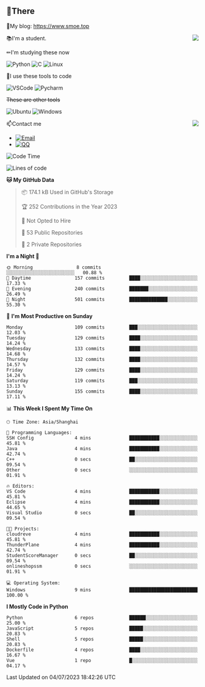 
## 👏There

📰My blog: https://www.smoe.top

<img align="right" src="https://github-readme-stats.vercel.app/api/top-langs/?username=AkashiCoin"/>


📚I'm a student.

✏I'm studying these now

![Python](https://img.shields.io/badge/-Python-blue?style=flat-square&logo=Python&logoColor=fff)
![C](https://img.shields.io/badge/-C-585858?style=flat-square&logo=C&logoColor=fff)
![Linux](https://img.shields.io/badge/-Linux-black?style=flat-square&logo=Linux&logoColor=fff)

🔨I use these tools to code

![VSCode](https://img.shields.io/badge/-VSCode-blue?style=flat-square&logo=visualstudiocode&logoColor=fff)
![Pycharm](https://img.shields.io/badge/-Pycharm-green?style=flat-square&logo=pycharm&logoColor=fff)

 ~~These are other tools~~

![Ubuntu](https://img.shields.io/badge/-Ubuntu-orange?style=flat-square&logo=Ubuntu&logoColor=fff)
![Windows](https://img.shields.io/badge/-Windows-blue?style=flat-square&logo=Windows&logoColor=fff)

<img align="right" src="https://github-readme-stats.vercel.app/api?username=AkashiCoin" />


📫Contact me

* [![Email](https://img.shields.io/badge/Email-l1040186796@gmail.com-1?style=social&logoColor=fff)](mailto:l1040186796@gmail.com)
* [![QQ](https://img.shields.io/badge/QQ-1040186796-1?style=social&logoColor=fff)](tencent://AddContact/?fromId=45&fromSubId=1&subcmd=all&uin=1040186796&website=www.oicqzone.com)

<!--START_SECTION:waka-->
![Code Time](http://img.shields.io/badge/Code%20Time-804%20hrs%208%20mins-blue)

![Lines of code](https://img.shields.io/badge/From%20Hello%20World%20I%27ve%20Written-243.0%20thousand%20lines%20of%20code-blue)

**🐱 My GitHub Data** 

> 📦 174.1 kB Used in GitHub's Storage 
 > 
> 🏆 252 Contributions in the Year 2023
 > 
> 🚫 Not Opted to Hire
 > 
> 📜 53 Public Repositories 
 > 
> 🔑 2 Private Repositories 
 > 
**I'm a Night 🦉** 

```text
🌞 Morning                8 commits           ░░░░░░░░░░░░░░░░░░░░░░░░░   00.88 % 
🌆 Daytime                157 commits         ████░░░░░░░░░░░░░░░░░░░░░   17.33 % 
🌃 Evening                240 commits         ███████░░░░░░░░░░░░░░░░░░   26.49 % 
🌙 Night                  501 commits         ██████████████░░░░░░░░░░░   55.30 % 
```
📅 **I'm Most Productive on Sunday** 

```text
Monday                   109 commits         ███░░░░░░░░░░░░░░░░░░░░░░   12.03 % 
Tuesday                  129 commits         ████░░░░░░░░░░░░░░░░░░░░░   14.24 % 
Wednesday                133 commits         ████░░░░░░░░░░░░░░░░░░░░░   14.68 % 
Thursday                 132 commits         ████░░░░░░░░░░░░░░░░░░░░░   14.57 % 
Friday                   129 commits         ████░░░░░░░░░░░░░░░░░░░░░   14.24 % 
Saturday                 119 commits         ███░░░░░░░░░░░░░░░░░░░░░░   13.13 % 
Sunday                   155 commits         ████░░░░░░░░░░░░░░░░░░░░░   17.11 % 
```


📊 **This Week I Spent My Time On** 

```text
🕑︎ Time Zone: Asia/Shanghai

💬 Programming Languages: 
SSH Config               4 mins              ███████████░░░░░░░░░░░░░░   45.81 % 
Java                     4 mins              ███████████░░░░░░░░░░░░░░   42.74 % 
C++                      0 secs              ██░░░░░░░░░░░░░░░░░░░░░░░   09.54 % 
Other                    0 secs              ░░░░░░░░░░░░░░░░░░░░░░░░░   01.91 % 

🔥 Editors: 
VS Code                  4 mins              ███████████░░░░░░░░░░░░░░   45.81 % 
Eclipse                  4 mins              ███████████░░░░░░░░░░░░░░   44.65 % 
Visual Studio            0 secs              ██░░░░░░░░░░░░░░░░░░░░░░░   09.54 % 

🐱‍💻 Projects: 
cloudreve                4 mins              ███████████░░░░░░░░░░░░░░   45.81 % 
ThunderPlane             4 mins              ███████████░░░░░░░░░░░░░░   42.74 % 
StudentScoreManager      0 secs              ██░░░░░░░░░░░░░░░░░░░░░░░   09.54 % 
onlineshopssm            0 secs              ░░░░░░░░░░░░░░░░░░░░░░░░░   01.91 % 

💻 Operating System: 
Windows                  9 mins              █████████████████████████   100.00 % 
```

**I Mostly Code in Python** 

```text
Python                   6 repos             ██████░░░░░░░░░░░░░░░░░░░   25.00 % 
JavaScript               5 repos             █████░░░░░░░░░░░░░░░░░░░░   20.83 % 
Shell                    5 repos             █████░░░░░░░░░░░░░░░░░░░░   20.83 % 
Dockerfile               4 repos             ████░░░░░░░░░░░░░░░░░░░░░   16.67 % 
Vue                      1 repo              █░░░░░░░░░░░░░░░░░░░░░░░░   04.17 % 
```




 Last Updated on 04/07/2023 18:42:26 UTC
<!--END_SECTION:waka-->

